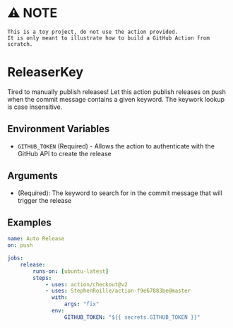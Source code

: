 # ⚠ NOTE

    This is a toy project, do not use the action provided.
    It is only meant to illustrate how to build a GitHub Action from scratch.

# ReleaserKey

Tired to manually publish releases! Let this action publish releases on push when the commit message contains a given keyword. The keywork lookup is case insensitive.

## Environment Variables

-   `GITHUB_TOKEN` (Required) - Allows the action to authenticate with the GitHub API to create the release

## Arguments

-   (Required): The keyword to search for in the commit message that will trigger the release

## Examples

```yaml
name: Auto Release
on: push

jobs:
    release:
        runs-on: [ubuntu-latest]
        steps:
            - uses: action/checkout@v2
            - uses: StephenRoille/action-f9e67883be@master
              with:
                  args: "fix"
              env:
                  GITHUB_TOKEN: "${{ secrets.GITHUB_TOKEN }}"
```
